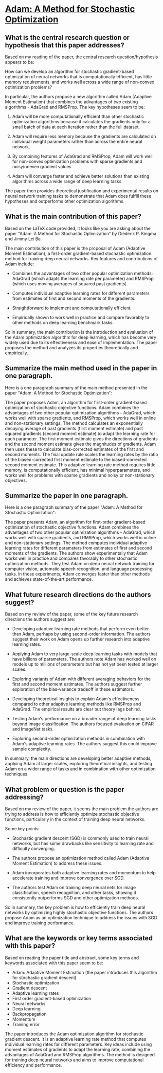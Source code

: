 # [Adam: A Method for Stochastic Optimization](https://arxiv.org/abs/1412.6980)

## What is the central research question or hypothesis that this paper addresses?

 Based on my reading of the paper, the central research question/hypothesis appears to be:

How can we develop an algorithm for stochastic gradient-based optimization of neural networks that is computationally efficient, has little memory requirements, and works well across a wide range of non-convex optimization problems?

In particular, the authors propose a new algorithm called Adam (Adaptive Moment Estimation) that combines the advantages of two existing algorithms - AdaGrad and RMSProp. The key hypotheses seem to be:

1) Adam will be more computationally efficient than other stochastic optimization algorithms because it calculates the gradients only for a small batch of data at each iteration rather than the full dataset.

2) Adam will require less memory because the gradients are calculated on individual weight parameters rather than across the entire neural network.

3) By combining features of AdaGrad and RMSProp, Adam will work well for non-convex optimization problems with sparse gradients and noisy/uneven gradient values.

4) Adam will converge faster and achieve better solutions than existing algorithms across a wide range of deep learning tasks. 

The paper then provides theoretical justification and experimental results on neural network training tasks to demonstrate that Adam does fulfill these hypotheses and outperforms other optimization algorithms.


## What is the main contribution of this paper?

 Based on the LaTeX code provided, it looks like you are asking about the paper "Adam: A Method for Stochastic Optimization" by Diederik P. Kingma and Jimmy Lei Ba. 

The main contribution of this paper is the proposal of Adam (Adaptive Moment Estimation), a first-order gradient-based stochastic optimization method for training deep neural networks. Key features and contributions of Adam include:

- Combines the advantages of two other popular optimization methods: AdaGrad (which adapts the learning rate per parameter) and RMSProp (which uses moving averages of squared past gradients). 

- Computes individual adaptive learning rates for different parameters from estimates of first and second moments of the gradients.

- Straightforward to implement and computationally efficient.

- Empirically shown to work well in practice and compare favorably to other methods on deep learning benchmark tasks.

So in summary, the main contribution is the introduction and evaluation of the Adam optimization algorithm for deep learning, which has become very widely used due to its effectiveness and ease of implementation. The paper proposes the method and analyzes its properties theoretically and empirically.


## Summarize the main method used in the paper in one paragraph.

 Here is a one paragraph summary of the main method presented in the paper "Adam: A Method for Stochastic Optimization":

The paper proposes Adam, an algorithm for first-order gradient-based optimization of stochastic objective functions. Adam combines the advantages of two other popular optimization algorithms - AdaGrad, which works well with sparse gradients, and RMSProp, which works well in online and non-stationary settings. The method calculates an exponentially decaying average of past gradients (first moment estimate) and past squared gradients (second moment estimate) to adapt the learning rate for each parameter. The first moment estimate gives the directions of gradients and the second moment estimate gives the magnitudes of gradients. Adam then uses these to calculate bias-corrected estimates of the first and second moments. The final update rule scales the learning rates by the ratio of the biased-corrected first moment estimate to the biased-corrected second moment estimate. This adaptive learning rate method requires little memory, is computationally efficient, has minimal hyperparameters, and works well for problems with sparse gradients and noisy or non-stationary objectives.


## Summarize the paper in one paragraph.

 Here is a one paragraph summary of the paper "Adam: A Method for Stochastic Optimization":

The paper presents Adam, an algorithm for first-order gradient-based optimization of stochastic objective functions. Adam combines the advantages of two other popular optimization algorithms - AdaGrad, which works well with sparse gradients, and RMSProp, which works well in online and non-stationary settings. The method computes individual adaptive learning rates for different parameters from estimates of first and second moments of the gradients. The authors show experimentally that Adam works well in practice and compares favorably to other stochastic optimization methods. They test Adam on deep neural network training for computer vision, automatic speech recognition, and language processing tasks. In these experiments, Adam converges faster than other methods and achieves state-of-the-art performance.


## What future research directions do the authors suggest?

 Based on my review of the paper, some of the key future research directions the authors suggest are:

- Developing adaptive learning rate methods that perform even better than Adam, perhaps by using second-order information. The authors suggest their work on Adam opens up further research into adaptive learning rates.

- Applying Adam to very large-scale deep learning tasks with models that have billions of parameters. The authors note Adam has worked well on models up to millions of parameters but has not yet been tested at larger scales.

- Exploring variants of Adam with different averaging behaviors for the first and second moment estimates. The authors suggest further exploration of the bias-variance tradeoff in these estimators.

- Developing theoretical insights to explain Adam's effectiveness compared to other adaptive learning methods like RMSProp and AdaGrad. The empirical results are clear but theory lags behind.

- Testing Adam's performance on a broader range of deep learning tasks beyond image classification. The authors focused evaluation on CIFAR and ImageNet tasks.

- Exploring second-order optimization methods in combination with Adam's adaptive learning rates. The authors suggest this could improve sample complexity.

In summary, the main directions are developing better adaptive methods, applying Adam at larger scales, exploring theoretical insights, and testing Adam on a wider range of tasks and in combination with other optimization techniques.


## What problem or question is the paper addressing?

 Based on my review of the paper, it seems the main problem the authors are trying to address is how to efficiently optimize stochastic objective functions, particularly in the context of training deep neural networks. 

Some key points:

- Stochastic gradient descent (SGD) is commonly used to train neural networks, but has some drawbacks like sensitivity to learning rate and difficulty converging.

- The authors propose an optimization method called Adam (Adaptive Moment Estimation) to address these issues. 

- Adam incorporates both adaptive learning rates and momentum to help accelerate training and improve convergence over SGD.

- The authors test Adam on training deep neural nets for image classification, speech recognition, and other tasks, showing it consistently outperforms SGD and other optimization methods.

So in summary, the key problem is how to efficiently train deep neural networks by optimizing highly stochastic objective functions. The authors propose Adam as an optimization technique to address the issues with SGD and improve training performance.


## What are the keywords or key terms associated with this paper?

 Based on reading the paper title and abstract, some key terms and keywords associated with this paper seem to be:

- Adam: Adaptive Moment Estimation (the paper introduces this algorithm for stochastic gradient descent)
- Stochastic optimization 
- Gradient descent
- Adaptive learning rates
- First order gradient-based optimization
- Neural networks
- Deep learning
- Backpropagation
- Momentum
- Training error

The paper introduces the Adam optimization algorithm for stochastic gradient descent. It is an adaptive learning rate method that computes individual learning rates for different parameters. Key ideas include using moment estimates of gradients to adapt the learning rate, combining the advantages of AdaGrad and RMSProp algorithms. The method is designed for training deep neural networks and aims to improve computational efficiency and performance.
